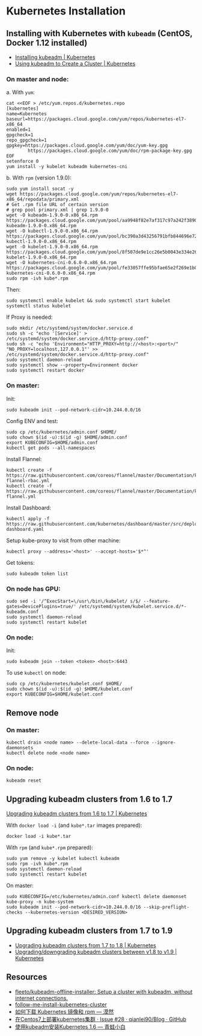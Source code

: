 # Kubernetes Installation

## Installing with Kubernetes with `kubeadm` (CentOS, Docker 1.12 installed)

- [Installing kubeadm | Kubernetes](https://kubernetes.io/docs/setup/independent/install-kubeadm/)
- [Using kubeadm to Create a Cluster | Kubernetes](https://kubernetes.io/docs/setup/independent/create-cluster-kubeadm/)

### On master and node:

a. With `yum`:

    cat <<EOF > /etc/yum.repos.d/kubernetes.repo
    [kubernetes]
    name=Kubernetes
    baseurl=https://packages.cloud.google.com/yum/repos/kubernetes-el7-x86_64
    enabled=1
    gpgcheck=1
    repo_gpgcheck=1
    gpgkey=https://packages.cloud.google.com/yum/doc/yum-key.gpg
            https://packages.cloud.google.com/yum/doc/rpm-package-key.gpg
    EOF
    setenforce 0
    yum install -y kubelet kubeadm kubernetes-cni

b. With `rpm` (version 1.9.0):

    sudo yum install socat -y
    wget https://packages.cloud.google.com/yum/repos/kubernetes-el7-x86_64/repodata/primary.xml
    # Get .rpm file URL of certain version
    # grep pool primary.xml | grep 1.9.0-0
    wget -O kubeadm-1.9.0-0.x86_64.rpm https://packages.cloud.google.com/yum/pool/aa9948f82e7af317c97a242f3890985159c09c183b46ac8aab19d2ad307e6970-kubeadm-1.9.0-0.x86_64.rpm
    wget -O kubectl-1.9.0-0.x86_64.rpm https://packages.cloud.google.com/yum/pool/bc390a3d43256791bfb844696e7215fd7ad8a09f70a42667dab4997415a6ba75-kubectl-1.9.0-0.x86_64.rpm
    wget -O kubelet-1.9.0-0.x86_64.rpm https://packages.cloud.google.com/yum/pool/8f507de9e1cc26e5b0043e334e26d62001c171d8e54d839128e9bade25ecda95-kubelet-1.9.0-0.x86_64.rpm
    wget -O kubernetes-cni-0.6.0-0.x86_64.rpm https://packages.cloud.google.com/yum/pool/fe33057ffe95bfae65e2f269e1b05e99308853176e24a4d027bc082b471a07c0-kubernetes-cni-0.6.0-0.x86_64.rpm
    sudo rpm -ivh kube*.rpm

Then:

    sudo systemctl enable kubelet && sudo systemctl start kubelet
    systemctl status kubelet

If Proxy is needed:

    sudo mkdir /etc/systemd/system/docker.service.d
    sudo sh -c "echo '[Service]' > /etc/systemd/system/docker.service.d/http-proxy.conf"
    sudo sh -c "echo 'Environment="HTTP_PROXY=http://<host>:<port>/" "NO_PROXY=localhost,127.0.0.1"' >> /etc/systemd/system/docker.service.d/http-proxy.conf"
    sudo systemctl daemon-reload
    sudo systemctl show --property=Environment docker
    sudo systemctl restart docker

### On master:

Init:

    sudo kubeadm init --pod-network-cidr=10.244.0.0/16

Config ENV and test:

    sudo cp /etc/kubernetes/admin.conf $HOME/
    sudo chown $(id -u):$(id -g) $HOME/admin.conf
    export KUBECONFIG=$HOME/admin.conf
    kubectl get pods --all-namespaces

Install Flannel:

    kubectl create -f https://raw.githubusercontent.com/coreos/flannel/master/Documentation/kube-flannel-rbac.yml
    kubectl create -f https://raw.githubusercontent.com/coreos/flannel/master/Documentation/kube-flannel.yml

Install Dashboard:

    kubectl apply -f https://raw.githubusercontent.com/kubernetes/dashboard/master/src/deploy/recommended/kubernetes-dashboard.yaml

Setup kube-proxy to visit from other machine:

    kubectl proxy --address='<host>' --accept-hosts='$*^'

Get tokens:

    sudo kubeadm token list

### On node has GPU:

    sudo sed -i '/^ExecStart=\/usr\/bin\/kubelet/ s/$/ --feature-gates=DevicePlugins=true/' /etc/systemd/system/kubelet.service.d/*-kubeadm.conf
    sudo systemctl daemon-reload
    sudo systemctl restart kubelet

### On node:

Init:

    sudo kubeadm join --token <token> <host>:6443

To use `kubectl` on node:

    sudo cp /etc/kubernetes/kubelet.conf $HOME/
    sudo chown $(id -u):$(id -g) $HOME/kubelet.conf
    export KUBECONFIG=$HOME/kubelet.conf

## Remove node

### On master:

    kubectl drain <node name> --delete-local-data --force --ignore-daemonsets
    kubectl delete node <node name>

### On node:

    kubeadm reset

## Upgrading kubeadm clusters from 1.6 to 1.7

[Upgrading kubeadm clusters from 1.6 to 1.7 | Kubernetes](https://kubernetes.io/docs/tasks/administer-cluster/kubeadm-upgrade-1-7/)

With `docker load -i` (and `kube*.tar` images prepared):

    docker load -i kube*.tar

With `rpm` (and `kube*.rpm` prepared):

    sudo yum remove -y kubelet kubectl kubeadm
    sudo rpm -ivh kube*.rpm
    sudo systemctl daemon-reload
    sudo systemctl restart kubelet

On master:

    sudo KUBECONFIG=/etc/kubernetes/admin.conf kubectl delete daemonset kube-proxy -n kube-system
    sudo kubeadm init --pod-network-cidr=10.244.0.0/16 --skip-preflight-checks --kubernetes-version <DESIRED_VERSION>

## Upgrading kubeadm clusters from 1.7 to 1.9

- [Upgrading kubeadm clusters from 1.7 to 1.8 | Kubernetes](https://kubernetes.io/docs/tasks/administer-cluster/kubeadm-upgrade-1-8/)
- [Upgrading/downgrading kubeadm clusters between v1.8 to v1.9 | Kubernetes](https://kubernetes.io/docs/tasks/administer-cluster/kubeadm-upgrade-1-9/)

## Resources

- [fleeto/kubeadm-offline-installer: Setup a cluster with kubeadm, without internet connections.](https://github.com/fleeto/kubeadm-offline-installer)
- [follow-me-install-kubernetes-cluster](https://k8s-install.opsnull.com/)
- [如何下载 Kubernetes 镜像和 rpm — 漠然](https://mritd.me/2017/02/27/how-to-download-kubernetes-images-and-rpm/)
- [在Centos7上部署kubernetes集群 · Issue #28 · qianlei90/Blog · GitHub](https://github.com/qianlei90/Blog/issues/28)
- [使用kubeadm安装Kubernetes 1.6 — 青蛙小白](http://blog.frognew.com/2017/04/kubeadm-install-kubernetes-1.6.html)
